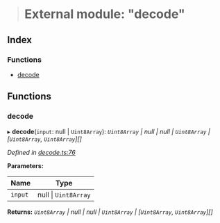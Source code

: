 > # External module: "decode"

## Index

### Functions

* [decode](_decode_.md#decode)

## Functions

###  decode

▸ **decode**(`input`: null | `Uint8Array`): *`Uint8Array` | null | null | `Uint8Array` | [`Uint8Array`, `Uint8Array`][]*

*Defined in [decode.ts:76](https://github.com/polkadot-js/common/blob/884c965/packages/trie-codec/src/decode.ts#L76)*

**Parameters:**

Name | Type |
------ | ------ |
`input` | null \| `Uint8Array` |

**Returns:** *`Uint8Array` | null | null | `Uint8Array` | [`Uint8Array`, `Uint8Array`][]*